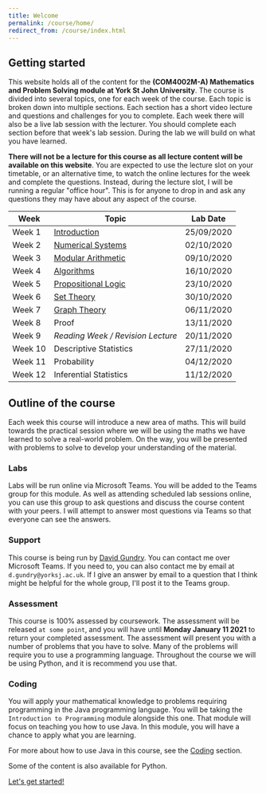 ```yaml
---
title: Welcome
permalink: /course/home/
redirect_from: /course/index.html
---
```


## Getting started

This website holds all of the content for the **(COM4002M-A) Mathematics and Problem Solving module at York St John University**. The course is divided into several topics, one for each week of the course. Each topic is broken down into multiple sections. Each section has a short video lecture and questions and challenges for you to complete. Each week there will also be a live lab session with the lecturer. You should complete each section before that week's lab session. During the lab we will build on what you have learned.

**There will not be a lecture for this course as all lecture content will be available on this website**. You are expected to use the lecture slot on your timetable, or an alternative time, to watch the online lectures for the week and complete the questions. Instead, during the lecture slot, I will be running a regular "office hour". This is for anyone to drop in and ask any questions they may have about any aspect of the course.

| Week          | Topic         | Lab Date |
| ------------- |-------------  | ---- | 
| Week 1        | [Introduction](../course-introduction) | 25/09/2020 |
| Week 2        | [Numerical Systems](../numerical-systems) | 02/10/2020 |
| Week 3        | [Modular Arithmetic](../modular-arithmetic-intro)  | 09/10/2020 |
| Week 4        | [Algorithms](../algorithms)      | 16/10/2020 |
| Week 5        | [Propositional Logic](../propositional-logic) | 23/10/2020 |
| Week 6        | [Set Theory](../set-theory)      | 30/10/2020 |
| Week 7        | [Graph Theory](../graph-theory)      | 06/11/2020 |
| Week 8        | Proof | 13/11/2020 |
| Week 9        | _Reading Week / Revision Lecture_ | 20/11/2020 |
| Week 10        | Descriptive Statistics     | 27/11/2020 |
| Week 11        | Probability | 04/12/2020 |
| Week 12        | Inferential Statistics | 11/12/2020 |

## Outline of the course

Each week this course will introduce a new area of maths. This will build towards the practical session where we will be using the maths we have learned to solve a real-world problem. On the way, you will be presented with problems to solve to develop your understanding of the material.

### Labs

Labs will be run online via Microsoft Teams. You will be added to the Teams group for this module. As well as attending scheduled lab sessions online, you can use this group to ask questions and discuss the course content with your peers. I will attempt to answer most questions via Teams so that everyone can see the answers.

### Support

This course is being run by [David Gundry](../who-am-i). You can contact me over Microsoft Teams. If you need to, you can also contact me by email at `d.gundry@yorksj.ac.uk`. If I give an answer by email to a question that I think might be helpful for the whole group, I'll post it to the Teams group.

### Assessment

This course is 100% assessed by coursework. The assessment will be released `at some point`, and you will have until **Monday January 11 2021** to return your completed assessment. The assessment will present you with a number of problems that you have to solve. Many of the problems will require you to use a programming language. Throughout the course we will be using Python, and it is recommend you use that.

### Coding

You will apply your mathematical knowledge to problems requiring programming in the Java programming language. You will be taking the `Introduction to Programming` module alongside this one. That module will focus on teaching you how to use Java. In this module, you will have a chance to apply what you are learning.

For more about how to use Java in this course, see the [Coding](../coding) section.

Some of the content is also available for Python.

<a class="btn btn-primary btn-lg" href="../number-systems" role="button">Let's get started!</a>